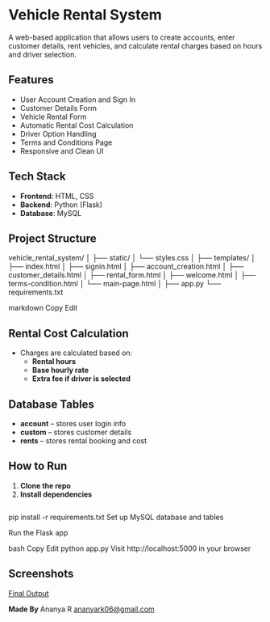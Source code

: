 # Vehicle Rental System

A web-based application that allows users to create accounts, enter customer details, rent vehicles, and calculate rental charges based on hours and driver selection.

## Features

- User Account Creation and Sign In
- Customer Details Form
- Vehicle Rental Form
- Automatic Rental Cost Calculation
- Driver Option Handling
- Terms and Conditions Page
- Responsive and Clean UI

## Tech Stack

- **Frontend**: HTML, CSS
- **Backend**: Python (Flask)
- **Database**: MySQL

## Project Structure

vehicle_rental_system/
│
├── static/
│ └── styles.css
│
├── templates/
│ ├── index.html
│ ├── signin.html
│ ├── account_creation.html
│ ├── customer_details.html
│ ├── rental_form.html
│ ├── welcome.html
│ ├── terms-condition.html
│ └── main-page.html
│
├── app.py
└── requirements.txt

markdown
Copy
Edit

## Rental Cost Calculation

- Charges are calculated based on:
  - **Rental hours**
  - **Base hourly rate**
  - **Extra fee if driver is selected**

## Database Tables

- **account** – stores user login info
- **custom** – stores customer details
- **rents** – stores rental booking and cost

##  How to Run

1. **Clone the repo**  
2. **Install dependencies**  
   ```bash
  pip install -r requirements.txt
Set up MySQL database and tables

Run the Flask app

bash
Copy
Edit
python app.py
Visit http://localhost:5000 in your browser

## Screenshots
[Final Output](images/output.png)



**Made By**
Ananya R
ananyark06@gmail.com
